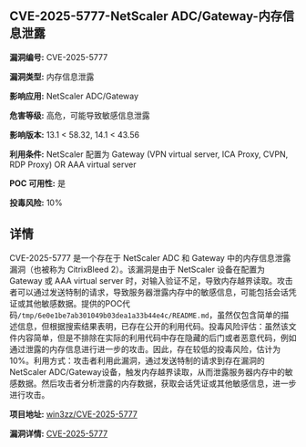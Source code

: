 ## CVE-2025-5777-NetScaler ADC/Gateway-内存信息泄露

**漏洞编号:** CVE-2025-5777

**漏洞类型:** 内存信息泄露

**影响应用:** NetScaler ADC/Gateway

**危害等级:** 高危，可能导致敏感信息泄露

**影响版本:** 13.1 < 58.32, 14.1 < 43.56

**利用条件:** NetScaler 配置为 Gateway (VPN virtual server, ICA Proxy, CVPN, RDP Proxy) OR AAA virtual server

**POC 可用性:** 是

**投毒风险:** 10%

## 详情

CVE-2025-5777 是一个存在于 NetScaler ADC 和 Gateway 中的内存信息泄露漏洞（也被称为 CitrixBleed 2）。该漏洞是由于 NetScaler 设备在配置为 Gateway 或 AAA virtual server 时，对输入验证不足，导致内存越界读取。攻击者可以通过发送特制的请求，导致服务器泄露内存中的敏感信息，可能包括会话凭证或其他敏感数据。提供的POC代码`/tmp/6e0e1be7ab301049b03dea1a33b44e4c/README.md`，虽然仅包含简单的描述信息，但根据搜索结果表明，已存在公开的利用代码。投毒风险评估：虽然该文件内容简单，但是不排除在实际的利用代码中存在隐藏的后门或者恶意代码，例如通过泄露的内存信息进行进一步的攻击。因此，存在较低的投毒风险，估计为 10%。利用方式：攻击者利用此漏洞，通过发送特制的请求到存在漏洞的NetScaler ADC/Gateway设备，触发内存越界读取，从而泄露服务器内存中的敏感数据。然后攻击者分析泄露的内存数据，获取会话凭证或其他敏感信息，进一步进行攻击。

**项目地址:** [win3zz/CVE-2025-5777](https://github.com/win3zz/CVE-2025-5777)

**漏洞详情:** [CVE-2025-5777](https://nvd.nist.gov/vuln/detail/CVE-2025-5777)